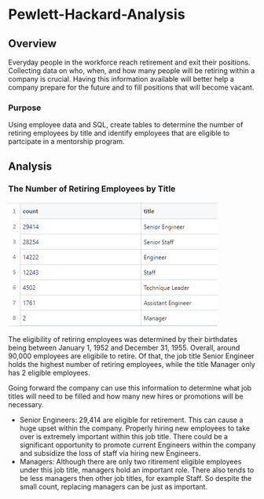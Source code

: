 # Pewlett-Hackard-Analysis


## Overview

Everyday people in the workforce reach retirement and exit their positions. Collecting data on who, when, and how many people will be retiring within a company is crucial. Having this information available will better help a company prepare for the future and to fill positions that will become vacant.

### Purpose

Using employee data and SQL, create tables to determine the number of retiring employees by title and identify employees that are eligible to partcipate in a mentorship program.

## Analysis

### The Number of Retiring Employees by Title

![Resources/retiring_titles.png](Resources/retiring_titles.png)

The eligibility of retiring employees was determined by their birthdates being between January 1, 1952 and December 31, 1955. 
Overall, around 90,000 employees are eligibile to retire. Of that, the job title Senior Engineer holds the highest number of retiring employees, while the title Manager only has 2 eligible employees.

Going forward the company can use this information to determine what job titles will need to be filled and how many new hires or promotions will be necessary.
- Senior Engineers: 29,414 are eligible for retirement. This can cause a huge upset within the company. Properly hiring new employees to take over is extremely important within this job title. There could be a significant opportunity to promote current Engineers within the company and subsidize the loss of staff via hiring new Engineers.
- Managers: Although there are only two ritirement eligible employees under this job title, managers hold an important role. There also tends to be less managers then other job titles, for example Staff. So despite the small count, replacing managers can be just as important. 
